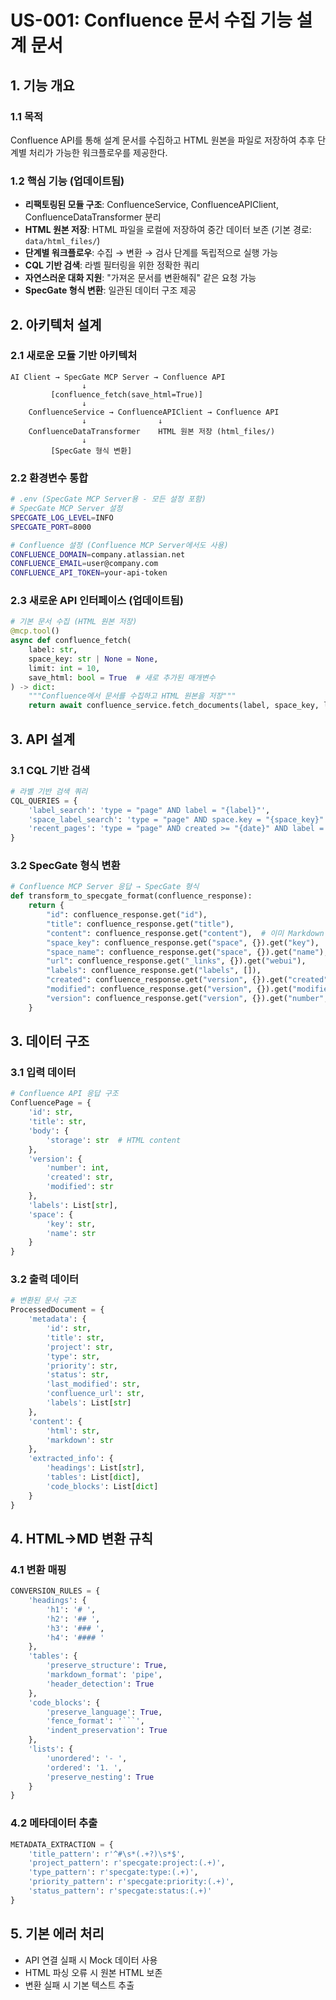 # US-001: Confluence 문서 수집 기능 설계 문서

## 1. 기능 개요

### 1.1 목적
Confluence API를 통해 설계 문서를 수집하고 HTML 원본을 파일로 저장하여 추후 단계별 처리가 가능한 워크플로우를 제공한다.

### 1.2 핵심 기능 (업데이트됨)
- **리팩토링된 모듈 구조**: ConfluenceService, ConfluenceAPIClient, ConfluenceDataTransformer 분리
- **HTML 원본 저장**: HTML 파일을 로컬에 저장하여 중간 데이터 보존 (기본 경로: `data/html_files/`)
- **단계별 워크플로우**: 수집 → 변환 → 검사 단계를 독립적으로 실행 가능
- **CQL 기반 검색**: 라벨 필터링을 위한 정확한 쿼리
- **자연스러운 대화 지원**: "가져온 문서를 변환해줘" 같은 요청 가능
- **SpecGate 형식 변환**: 일관된 데이터 구조 제공

## 2. 아키텍처 설계

### 2.1 새로운 모듈 기반 아키텍처
```
AI Client → SpecGate MCP Server → Confluence API
                ↓
         [confluence_fetch(save_html=True)]
                ↓
    ConfluenceService → ConfluenceAPIClient → Confluence API
                ↓                ↓
    ConfluenceDataTransformer    HTML 원본 저장 (html_files/)
                ↓
         [SpecGate 형식 변환]
```

### 2.2 환경변수 통합
```bash
# .env (SpecGate MCP Server용 - 모든 설정 포함)
# SpecGate MCP Server 설정
SPECGATE_LOG_LEVEL=INFO
SPECGATE_PORT=8000

# Confluence 설정 (Confluence MCP Server에서도 사용)
CONFLUENCE_DOMAIN=company.atlassian.net
CONFLUENCE_EMAIL=user@company.com
CONFLUENCE_API_TOKEN=your-api-token
```

### 2.3 새로운 API 인터페이스 (업데이트됨)
```python
# 기본 문서 수집 (HTML 원본 저장)
@mcp.tool()
async def confluence_fetch(
    label: str, 
    space_key: str | None = None, 
    limit: int = 10,
    save_html: bool = True  # 새로 추가된 매개변수
) -> dict:
    """Confluence에서 문서를 수집하고 HTML 원본을 저장"""
    return await confluence_service.fetch_documents(label, space_key, limit, save_html)
```

## 3. API 설계

### 3.1 CQL 기반 검색
```python
# 라벨 기반 검색 쿼리
CQL_QUERIES = {
    'label_search': 'type = "page" AND label = "{label}"',
    'space_label_search': 'type = "page" AND space.key = "{space_key}" AND label = "{label}"',
    'recent_pages': 'type = "page" AND created >= "{date}" AND label = "{label}"'
}
```

### 3.2 SpecGate 형식 변환
```python
# Confluence MCP Server 응답 → SpecGate 형식
def transform_to_specgate_format(confluence_response):
    return {
        "id": confluence_response.get("id"),
        "title": confluence_response.get("title"),
        "content": confluence_response.get("content"),  # 이미 Markdown
        "space_key": confluence_response.get("space", {}).get("key"),
        "space_name": confluence_response.get("space", {}).get("name"),
        "url": confluence_response.get("_links", {}).get("webui"),
        "labels": confluence_response.get("labels", []),
        "created": confluence_response.get("version", {}).get("created"),
        "modified": confluence_response.get("version", {}).get("modified"),
        "version": confluence_response.get("version", {}).get("number", 1)
    }
```

## 3. 데이터 구조

### 3.1 입력 데이터
```python
# Confluence API 응답 구조
ConfluencePage = {
    'id': str,
    'title': str,
    'body': {
        'storage': str  # HTML content
    },
    'version': {
        'number': int,
        'created': str,
        'modified': str
    },
    'labels': List[str],
    'space': {
        'key': str,
        'name': str
    }
}
```

### 3.2 출력 데이터
```python
# 변환된 문서 구조
ProcessedDocument = {
    'metadata': {
        'id': str,
        'title': str,
        'project': str,
        'type': str,
        'priority': str,
        'status': str,
        'last_modified': str,
        'confluence_url': str,
        'labels': List[str]
    },
    'content': {
        'html': str,
        'markdown': str
    },
    'extracted_info': {
        'headings': List[str],
        'tables': List[dict],
        'code_blocks': List[dict]
    }
}
```

## 4. HTML→MD 변환 규칙

### 4.1 변환 매핑
```python
CONVERSION_RULES = {
    'headings': {
        'h1': '# ',
        'h2': '## ',
        'h3': '### ',
        'h4': '#### '
    },
    'tables': {
        'preserve_structure': True,
        'markdown_format': 'pipe',
        'header_detection': True
    },
    'code_blocks': {
        'preserve_language': True,
        'fence_format': '```',
        'indent_preservation': True
    },
    'lists': {
        'unordered': '- ',
        'ordered': '1. ',
        'preserve_nesting': True
    }
}
```

### 4.2 메타데이터 추출
```python
METADATA_EXTRACTION = {
    'title_pattern': r'^#\s*(.+?)\s*$',
    'project_pattern': r'specgate:project:(.+)',
    'type_pattern': r'specgate:type:(.+)',
    'priority_pattern': r'specgate:priority:(.+)',
    'status_pattern': r'specgate:status:(.+)'
}
```

## 5. 기본 에러 처리
- API 연결 실패 시 Mock 데이터 사용
- HTML 파싱 오류 시 원본 HTML 보존
- 변환 실패 시 기본 텍스트 추출
